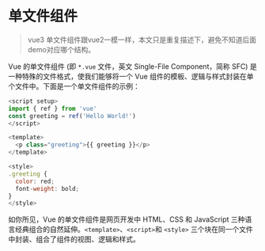 # 单文件组件

>vue3 单文件组件跟vue2一模一样，本文只是重复描述下，避免不知道后面demo对应哪个结构。

Vue 的单文件组件 (即 `*.vue` 文件，英文 Single-File Component，简称 SFC) 是一种特殊的文件格式，使我们能够将一个 Vue 组件的模板、逻辑与样式封装在单个文件中。下面是一个单文件组件的示例：

```javascript
<script setup>
import { ref } from 'vue'
const greeting = ref('Hello World!')
</script>

<template>
  <p class="greeting">{{ greeting }}</p>
</template>

<style>
.greeting {
  color: red;
  font-weight: bold;
}
</style>
```

如你所见，Vue 的单文件组件是网页开发中 HTML、CSS 和 JavaScript 三种语言经典组合的自然延伸。`<template>`、`<script>`和 `<style>` 三个块在同一个文件中封装、组合了组件的视图、逻辑和样式。
